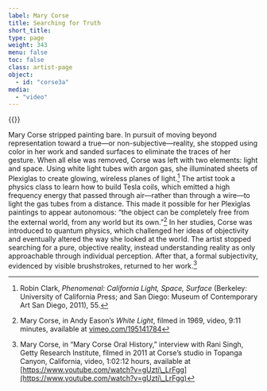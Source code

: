 ```yaml
---
label: Mary Corse
title: Searching for Truth
short_title:
type: page
weight: 343
menu: false
toc: false
class: artist-page
object:
  - id: "corse3a"
media:
  - "video"
---
```

{{<q-figure id="corse3a">}}

Mary Corse stripped painting bare. In pursuit of moving beyond representation toward a true—or non-subjective—reality, she stopped using color in her work and sanded surfaces to eliminate the traces of her gesture. When all else was removed, Corse was left with two elements: light and space. Using white light tubes with argon gas, she illuminated sheets of Plexiglas to create glowing, wireless planes of light.[^1] The artist took a physics class to learn how to build Tesla coils, which emitted a high frequency energy that passed through air—rather than through a wire—to light the gas tubes from a distance. This made it possible for her Plexiglas paintings to appear autonomous: “the object can be completely free from the external world, from any world but its own.”[^2] In her studies, Corse was introduced to quantum physics, which challenged her ideas of objectivity and eventually altered the way she looked at the world. The artist stopped searching for a pure, objective reality, instead understanding reality as only approachable through individual perception. After that, a formal subjectivity, evidenced by visible brushstrokes, returned to her work.[^3]

[^1]: Robin Clark, *Phenomenal: California Light, Space, Surface* (Berkeley: University of California Press; and San Diego: Museum of Contemporary Art San Diego, 2011), 55.

[^2]: Mary Corse, in Andy Eason’s *White Light*, filmed in 1969, video, 9:11 minutes, available at [vimeo.com/195141784](https://vimeo.com/195141784)

[^3]: Mary Corse, in “Mary Corse Oral History,” interview with Rani Singh, Getty Research Institute, filmed in 2011 at Corse’s studio in Topanga Canyon, California, video, 1:02:12 hours, available at [https://www.youtube.com/watch?v=gUzti\_LrFgg](https://www.youtube.com/watch?v=gUzti\_LrFgg)
